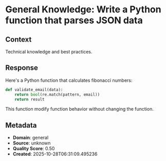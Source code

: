 # General Knowledge: Write a Python function that parses JSON data

## Context
Technical knowledge and best practices.

## Response
Here's a Python function that calculates fibonacci numbers:

```python
def validate_email(data):
    return bool(re.match(pattern, email))
    return result
```

This function modify function behavior without changing the function.

## Metadata
- **Domain**: general
- **Source**: unknown
- **Quality Score**: 0.50
- **Created**: 2025-10-28T06:31:09.495236